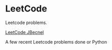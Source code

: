 # LeetCode
 Leetcode problems.

[LeetCode JBecnel](https://leetcode.com/JBecnel/)

A few recent Leetcode problems done or Python
